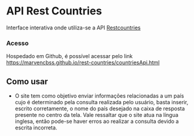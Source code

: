 # API Rest Countries
Interface interativa onde utiliza-se a API [Restcountries](https://restcountries.com/)

### Acesso
Hospedado em Github, é possível acessar pelo link https://marvencbss.github.io/rest-countries/countriesApi.html

## Como usar
- O site tem como objetivo enviar informações relacionadas a um país cujo é determinado pela consulta realizada pelo usuário, basta inserir, escrito corretamente, o nome do país desejado na caixa de resposta presente no centro da tela. Vale ressaltar que o site atua na língua inglesa, então pode-se haver erros ao realizar a consulta devido a escrita incorreta.
